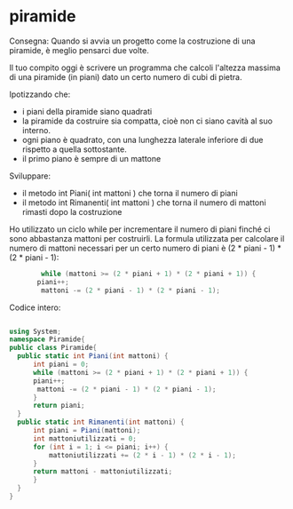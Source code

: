 # piramide

Consegna:
Quando si avvia un progetto come la costruzione di una piramide, è meglio pensarci due volte.

Il tuo compito oggi è scrivere un programma che calcoli l'altezza massima di una piramide (in piani) dato un certo numero di cubi di pietra.

Ipotizzando che:

- i piani della piramide siano quadrati
- la piramide da costruire sia compatta, cioè non ci siano cavità al suo interno. 
- ogni piano è quadrato, con una lunghezza laterale inferiore di due rispetto a quella sottostante.
- il primo piano è sempre di un mattone

Sviluppare:
- il metodo int Piani( int mattoni ) che torna il numero di piani
- il metodo int Rimanenti( int mattoni ) che torna il numero di mattoni rimasti dopo la costruzione

 Ho utilizzato un ciclo while per incrementare il numero di piani finché ci sono abbastanza mattoni per costruirli.
 La formula utilizzata per calcolare il numero di mattoni necessari per un certo numero di piani è (2 * piani - 1) * (2 * piani - 1):
 ```C#
         while (mattoni >= (2 * piani + 1) * (2 * piani + 1)) {
        piani++;
         mattoni -= (2 * piani - 1) * (2 * piani - 1);
 ```
 
 Codice intero:
  ```C#
  
  using System;
namespace Piramide{
public class Piramide{
    public static int Piani(int mattoni) {
        int piani = 0;
        while (mattoni >= (2 * piani + 1) * (2 * piani + 1)) {
        piani++;
         mattoni -= (2 * piani - 1) * (2 * piani - 1);
        }
        return piani;
    }
    public static int Rimanenti(int mattoni) {
        int piani = Piani(mattoni);
        int mattoniutilizzati = 0;
        for (int i = 1; i <= piani; i++) {
            mattoniutilizzati += (2 * i - 1) * (2 * i - 1);
        }
        return mattoni - mattoniutilizzati;
        }
    }
}
   ```
